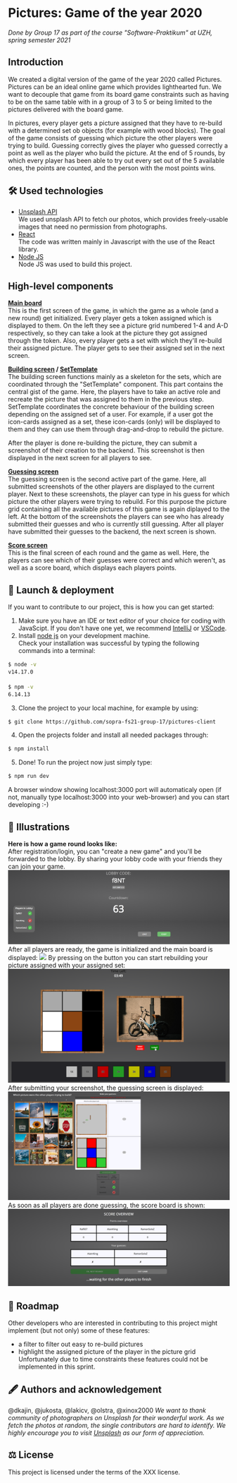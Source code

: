 # Pictures: Game of the year 2020
*Done by Group 17 as part of the course "Software-Praktikum" at UZH, spring semester 2021*

## Introduction
We created a digital version of the game of the year 2020 called Pictures. 
Pictures can be an ideal online game which provides lighthearted fun. We want to decouple that game from its board game constraints such as having to be on the same table with in a group of 3 to 5 or being limited to the pictures delivered with the board game. 

In pictures, every player gets a picture assigned that they have to re-build with a determined set ob objects (for example with wood blocks).
The goal of the game consists of guessing which picture the other players were trying to build. Guessing correctly gives the player who guessed correctly a point as well as the player who build the picture.
At the end of 5 rounds, by which every player has been able to try out every set out of the 5 available ones, the points are counted, and the person with the most points wins.

## 🛠️ Used technologies
- [Unsplash API](https://unsplash.com/)  
We used unsplash API to fetch our photos, which provides freely-usable images that need no permission from photographs.
- [React](https://reactjs.org/)  
The code was written mainly in Javascript with the use of the React library.
- [Node JS](https://nodejs.org/en/about/)  
Node JS was used to build this project.

## High-level components

**[Main board](https://github.com/sopra-fs21-group-17/pictures-client/blob/master/src/components/game/MainBoard.js)**  
This is the first screen of the game, in which the game as a whole (and a new round) get initialized. 
Every player gets a token assigned which is displayed to them. On the left they see a picture grid 
numbered 1-4 and A-D respectively, so they can
 take a look at the picture they got assigned through the token. Also, every player gets a set with which they'll 
re-build their assigned picture. The player gets to see their assigned set in the next screen.

**[Building screen](https://github.com/sopra-fs21-group-17/pictures-client/blob/master/src/components/game/BuildScreen.js) / [SetTemplate](src/components/Sets/SetTemplate.js)**  
The building screen functions mainly as a skeleton for the sets, which are coordinated through the "SetTemplate" component.
This part contains the central gist of the game. Here, the players
have to take an active role and recreate the picture that was assigned to them in the previous step. 
SetTemplate coordinates the concrete behaviour of the building screen depending on the assigned set of a user.
For example, if a user got the icon-cards assigned as a set, these icon-cards (only) will be displayed to them 
and they can use them through drag-and-drop to rebuild the picture.

After the player is done re-building the picture, they can submit a screenshot of their creation to the backend.
This screenshot is then displayed in the next screen for all players to see.


**[Guessing screen](https://github.com/sopra-fs21-group-17/pictures-client/blob/master/src/components/game/GuessingScreen.js)**   
The guessing screen is the second active part of the game. Here, all submitted screenshots of the other players are displayed
to the current player. Next to these screenshots, the player can type in his guess for which picture the other players
were trying to rebuild. For this purpose the picture grid containing all the available pictures of this game is again diplayed to the left.
At the bottom of the screenshots the players can see who has already submitted their guesses and who is currently still guessing.
After all player have submitted their guesses to the backend, the next screen is shown.

**[Score screen](https://github.com/sopra-fs21-group-17/pictures-client/blob/master/src/components/game/ScoreScreen.js)**  
This is the final screen of each round and the game as well. Here, the players can see which of their guesses were correct and which
weren't, as well as a score board, which displays each players points.


## 🚀 Launch & deployment
If you want to contribute to our project, this is how you can get started:  
1. Make sure you have an IDE or text editor of your choice for coding with JavaScipt. 
If you don't have one yet, we recommend [IntelliJ](https://www.jetbrains.com/idea/) or [VSCode](https://code.visualstudio.com/).
2. Install [node js](https://nodejs.org/en/) on your development machine.  
Check your installation was successful by typing the following commands into a terminal:
```bash 
$ node -v
v14.17.0

$ npm -v
6.14.13 
```
3. Clone the project to your local machine, for example by using:
```bash 
$ git clone https://github.com/sopra-fs21-group-17/pictures-client 
```
4. Open the projects folder and install all needed packages through:
```bash 
$ npm install
```
5. Done! To run the project now just simply type:
```bash 
$ npm run dev
```
A browser window showing localhost:3000 port will automaticaly open (if not, manually type localhost:3000 into your web-browser)
 and you can start developing :-)
 
## 📸 Illustrations
**Here is how a game round looks like:**  
After registration/login, you can "create a new game" and you'll be forwarded to the lobby.
By sharing your lobby code with your friends they can join your game.
![](./Readme_Pictures/01-Lobby.png)
After all players are ready, the game is initialized and the main board is displayed:
![](./Readme_Pictures/02-MainBoard.png)
By pressing on the button you can start rebuilding your picture assigned with your 
assigned set:  
![](Readme_Pictures/03-BuildScreen.png)
After submitting your screenshot, the guessing screen is displayed:
![](Readme_Pictures/04-GuessingScreen.png)
As soon as all players are done guessing, the score board is shown:
![](Readme_Pictures/05-ScoreScreen.png)

## 🚗 Roadmap
Other developers who are interested in contributing to this project might implement 
(but not only) some of these features:  
- a filter to filter out easy to re-build pictures 
- highlight the assigned picture of the player in the picture grid  
Unfortunately due to time constraints these features could not be implemented in this sprint.

## 🖋️ Authors and acknowledgement
@dkajin, @jukosta, @lakicv, @olstra, @xinox2000
*We want to thank community of photographers on Unsplash for their wonderful work. 
As we fetch the photos at random, the single contributors are hard to identify. We highly encourage 
you to visit [Unsplash](https://unsplash.com/) as our form of appreciation.*

## ⚖️ License
This project is licensed under the terms of the XXX license.
